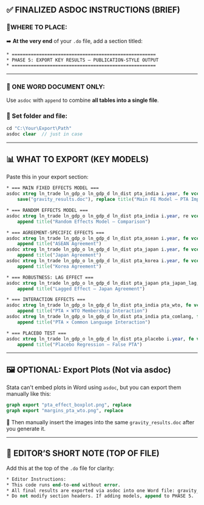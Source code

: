 ## ✅ FINALIZED ASDOC INSTRUCTIONS (BRIEF)

### 📍WHERE TO PLACE:

➡️ **At the very end** of your `.do` file, add a section titled:

```stata
* =====================================================
* PHASE 5: EXPORT KEY RESULTS – PUBLICATION-STYLE OUTPUT
* =====================================================
```

---

### 📂 ONE WORD DOCUMENT ONLY:

Use `asdoc` with `append` to combine **all tables into a single file**.

### 📌 Set folder and file:

```stata
cd "C:\Your\Export\Path"
asdoc clear  // just in case
```

---

## 📊 WHAT TO EXPORT (KEY MODELS)

Paste this in your export section:

```stata
* === MAIN FIXED EFFECTS MODEL ===
asdoc xtreg ln_trade ln_gdp_o ln_gdp_d ln_dist pta_india i.year, fe vce(cluster iso3_d) ///
    save("gravity_results.doc"), replace title("Main FE Model – PTA Impact")

* === RANDOM EFFECTS MODEL ===
asdoc xtreg ln_trade ln_gdp_o ln_gdp_d ln_dist pta_india i.year, re vce(cluster iso3_d), ///
    append title("Random Effects Model – Comparison")

* === AGREEMENT-SPECIFIC EFFECTS ===
asdoc xtreg ln_trade ln_gdp_o ln_gdp_d ln_dist pta_asean i.year, fe vce(cluster iso3_d), ///
    append title("ASEAN Agreement")
asdoc xtreg ln_trade ln_gdp_o ln_gdp_d ln_dist pta_japan i.year, fe vce(cluster iso3_d), ///
    append title("Japan Agreement")
asdoc xtreg ln_trade ln_gdp_o ln_gdp_d ln_dist pta_korea i.year, fe vce(cluster iso3_d), ///
    append title("Korea Agreement")

* === ROBUSTNESS: LAG EFFECT ===
asdoc xtreg ln_trade ln_gdp_o ln_gdp_d ln_dist pta_japan pta_japan_lag, fe vce(cluster iso3_d), ///
    append title("Lagged Effect – Japan Agreement")

* === INTERACTION EFFECTS ===
asdoc xtreg ln_trade ln_gdp_o ln_gdp_d ln_dist pta_india pta_wto, fe vce(cluster iso3_d), ///
    append title("PTA × WTO Membership Interaction")
asdoc xtreg ln_trade ln_gdp_o ln_gdp_d ln_dist pta_india pta_comlang, fe vce(cluster iso3_d), ///
    append title("PTA × Common Language Interaction")

* === PLACEBO TEST ===
asdoc xtreg ln_trade ln_gdp_o ln_gdp_d ln_dist pta_placebo i.year, fe vce(cluster iso3_d), ///
    append title("Placebo Regression – False PTA")
```

---

## 🖼️ OPTIONAL: Export Plots (Not via asdoc)

Stata can't embed plots in Word using `asdoc`, but you can export them manually like this:

```stata
graph export "pta_effect_boxplot.png", replace
graph export "margins_pta_wto.png", replace
```

📌 Then manually insert the images into the same `gravity_results.doc` after you generate it.

---

## 🧾 EDITOR’S SHORT NOTE (TOP OF FILE)

Add this at the top of the `.do` file for clarity:

```stata
* Editor Instructions:
* This code runs end-to-end without error.
* All final results are exported via asdoc into one Word file: gravity_results.doc.
* Do not modify section headers. If adding models, append to PHASE 5.
```
